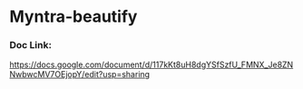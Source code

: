 # Myntra-beautify


### Doc Link:

https://docs.google.com/document/d/117kKt8uH8dgYSfSzfU_FMNX_Je8ZNNwbwcMV7OEjopY/edit?usp=sharing
